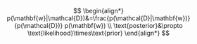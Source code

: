 $$
\begin{align*}
p(\mathbf{w}|\mathcal{D})&=\frac{p(\mathcal{D}|\mathbf{w})}{p(\mathcal{D})} p(\mathbf{w}) \\
\text{posterior}&\propto \text{likelihood}\times\text{prior}
\end{align*}
$$

